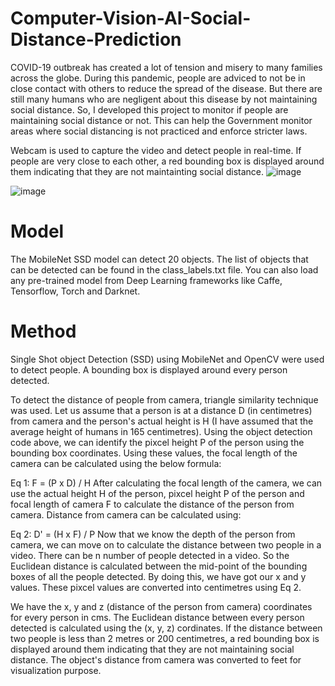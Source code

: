 # Computer-Vision-AI-Social-Distance-Prediction
COVID-19 outbreak has created a lot of tension and misery to many families across the globe. During this pandemic, people are adviced to not be in close contact with others to reduce the spread of the disease. But there are still many humans who are negligent about this disease by not maintaining social distance. So, I developed this project to monitor if people are maintaining social distance or not. This can help the Government monitor areas where social distancing is not practiced and enforce stricter laws.

Webcam is used to capture the video and detect people in real-time. If people are very close to each other, a red bounding box is displayed around them indicating that they are not maintainting social distance.
![image](https://user-images.githubusercontent.com/50142455/127100918-08977e92-b224-4fc4-b79c-518695361b61.png)

![image](https://user-images.githubusercontent.com/50142455/127100990-e599a5ee-6e92-4d79-ab02-5a5f265b88cb.png)


# Model
The MobileNet SSD model can detect 20 objects. The list of objects that can be detected can be found in the class_labels.txt file. You can also load any pre-trained model from Deep Learning frameworks like Caffe, Tensorflow, Torch and Darknet.

# Method
Single Shot object Detection (SSD) using MobileNet and OpenCV were used to detect people. A bounding box is displayed around every person detected.

To detect the distance of people from camera, triangle similarity technique was used. Let us assume that a person is at a distance D (in centimetres) from camera and the person's actual height is H (I have assumed that the average height of humans in 165 centimetres). Using the object detection code above, we can identify the pixcel height P of the person using the bounding box coordinates. Using these values, the focal length of the camera can be calculated using the below formula:

Eq 1: F = (P x D) / H
After calculating the focal length of the camera, we can use the actual height H of the person, pixcel height P of the person and focal length of camera F to calculate the distance of the person from camera. Distance from camera can be calculated using:

Eq 2: D' = (H x F) / P
Now that we know the depth of the person from camera, we can move on to calculate the distance between two people in a video. There can be n number of people detected in a video. So the Euclidean distance is calculated between the mid-point of the bounding boxes of all the people detected. By doing this, we have got our x and y values. These pixcel values are converted into centimetres using Eq 2.

We have the x, y and z (distance of the person from camera) coordinates for every person in cms. The Euclidean distance between every person detected is calculated using the (x, y, z) cordinates. If the distance between two people is less than 2 metres or 200 centimetres, a red bounding box is displayed around them indicating that they are not maintaining social distance. The object's distance from camera was converted to feet for visualization purpose.
